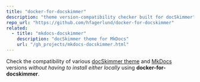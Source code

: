 ```yaml
---
title: "docker-for-docskimmer"
description: "theme version-compatibility checker built for docSkimmer"
repo_url: "https://github.com/hfagerlund/docker-for-docskimmer"
related:
  - title: "mkdocs-docskimmer"
    description: "docSkimmer theme for MkDocs"
    url: "/gh_projects/mkdocs-docskimmer.html"
---
```


Check the compatibility of various [docSkimmer theme](https://github.com/hfagerlund/mkdocs-docskimmer/) and [MkDocs](https://github.com/mkdocs/mkdocs/) versions *without having to install either locally* using **docker-for-docskimmer**. 
